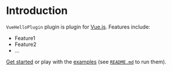 # Introduction

`VueHelloPlugin` plugin is plugin for [Vue.js](http://vuejs.org).
Features include:

- Feature1
- Feature2
- ...

[Get started](./started/) or play with the [examples](https://github.com/noistommy/vue-hello-plugin/tree/dev/examples) (see [`README.md`](https://github.com/noistommy/vue-hello-plugin/) to run them).
